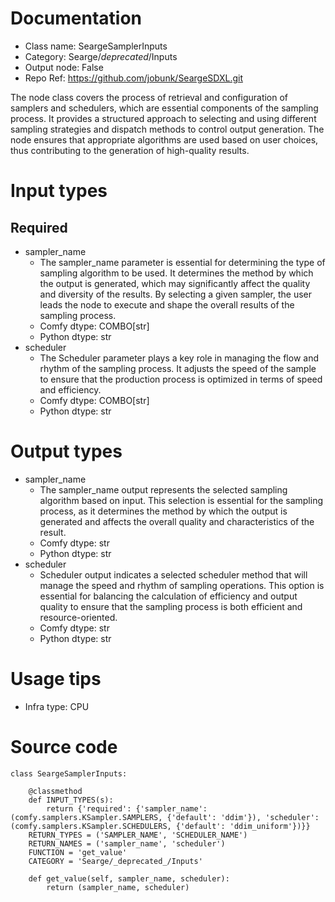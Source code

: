 # Documentation
- Class name: SeargeSamplerInputs
- Category: Searge/_deprecated_/Inputs
- Output node: False
- Repo Ref: https://github.com/jobunk/SeargeSDXL.git

The node class covers the process of retrieval and configuration of samplers and schedulers, which are essential components of the sampling process. It provides a structured approach to selecting and using different sampling strategies and dispatch methods to control output generation. The node ensures that appropriate algorithms are used based on user choices, thus contributing to the generation of high-quality results.

# Input types
## Required
- sampler_name
    - The sampler_name parameter is essential for determining the type of sampling algorithm to be used. It determines the method by which the output is generated, which may significantly affect the quality and diversity of the results. By selecting a given sampler, the user leads the node to execute and shape the overall results of the sampling process.
    - Comfy dtype: COMBO[str]
    - Python dtype: str
- scheduler
    - The Scheduler parameter plays a key role in managing the flow and rhythm of the sampling process. It adjusts the speed of the sample to ensure that the production process is optimized in terms of speed and efficiency.
    - Comfy dtype: COMBO[str]
    - Python dtype: str

# Output types
- sampler_name
    - The sampler_name output represents the selected sampling algorithm based on input. This selection is essential for the sampling process, as it determines the method by which the output is generated and affects the overall quality and characteristics of the result.
    - Comfy dtype: str
    - Python dtype: str
- scheduler
    - Scheduler output indicates a selected scheduler method that will manage the speed and rhythm of sampling operations. This option is essential for balancing the calculation of efficiency and output quality to ensure that the sampling process is both efficient and resource-oriented.
    - Comfy dtype: str
    - Python dtype: str

# Usage tips
- Infra type: CPU

# Source code
```
class SeargeSamplerInputs:

    @classmethod
    def INPUT_TYPES(s):
        return {'required': {'sampler_name': (comfy.samplers.KSampler.SAMPLERS, {'default': 'ddim'}), 'scheduler': (comfy.samplers.KSampler.SCHEDULERS, {'default': 'ddim_uniform'})}}
    RETURN_TYPES = ('SAMPLER_NAME', 'SCHEDULER_NAME')
    RETURN_NAMES = ('sampler_name', 'scheduler')
    FUNCTION = 'get_value'
    CATEGORY = 'Searge/_deprecated_/Inputs'

    def get_value(self, sampler_name, scheduler):
        return (sampler_name, scheduler)
```